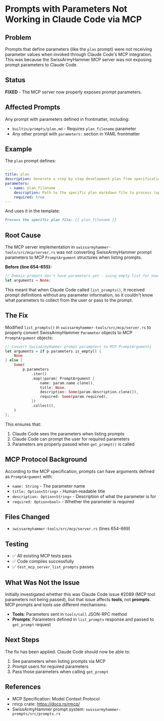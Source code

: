 # Prompts with Parameters Not Working in Claude Code via MCP

## Problem

Prompts that define parameters (like the `plan` prompt) were not receiving parameter values when invoked through Claude Code's MCP integration. This was because the SwissArmyHammer MCP server was not exposing prompt parameters to Claude Code.

## Status

**FIXED** - The MCP server now properly exposes prompt parameters.

## Affected Prompts

Any prompt with parameters defined in frontmatter, including:

- `builtin/prompts/plan.md` - Requires `plan_filename` parameter
- Any other prompt with `parameters:` section in YAML frontmatter

## Example

The `plan` prompt defines:

```yaml
---
title: plan
description: Generate a step by step development plan from specification(s).
parameters:
  - name: plan_filename
    description: Path to the specific plan markdown file to process (optional)
    required: true
---
```

And uses it in the template:

```markdown
Process the specific plan file: {{ plan_filename }}
```

## Root Cause

The MCP server implementation in `swissarmyhammer-tools/src/mcp/server.rs` was not converting SwissArmyHammer prompt parameters to MCP `PromptArgument` structures when listing prompts.

**Before (line 654-655):**
```rust
// Domain prompts don't have parameters yet - using empty list for now
let arguments = None;
```

This meant that when Claude Code called `list_prompts()`, it received prompt definitions without any parameter information, so it couldn't know what parameters to collect from the user or pass to the prompt.

## The Fix

Modified `list_prompts()` in `swissarmyhammer-tools/src/mcp/server.rs` to properly convert SwissArmyHammer `Parameter` objects to MCP `PromptArgument` objects:

```rust
// Convert SwissArmyHammer prompt parameters to MCP PromptArguments
let arguments = if p.parameters.is_empty() {
    None
} else {
    Some(
        p.parameters
            .iter()
            .map(|param| PromptArgument {
                name: param.name.clone(),
                title: None,
                description: Some(param.description.clone()),
                required: Some(param.required),
            })
            .collect(),
    )
};
```

This ensures that:
1. Claude Code sees the parameters when listing prompts
2. Claude Code can prompt the user for required parameters
3. Parameters are properly passed when `get_prompt()` is called

## MCP Protocol Background

According to the MCP specification, prompts can have arguments defined as `PromptArgument` with:
- `name: String` - The parameter name
- `title: Option<String>` - Human-readable title
- `description: Option<String>` - Description of what the parameter is for
- `required: Option<bool>` - Whether the parameter is required

## Files Changed

- `swissarmyhammer-tools/src/mcp/server.rs` (lines 654-669)

## Testing

- ✅ All existing MCP tests pass
- ✅ Code compiles successfully
- ✅ `test_mcp_server_list_prompts` passes

## What Was Not the Issue

Initially investigated whether this was Claude Code issue #2089 (MCP tool parameters not being passed), but that issue affects **tools**, not **prompts**. MCP prompts and tools use different mechanisms:

- **Tools**: Parameters sent in `tools/call` JSON-RPC method
- **Prompts**: Parameters defined in `list_prompts` response and passed to `get_prompt` request

## Next Steps

The fix has been applied. Claude Code should now be able to:
1. See parameters when listing prompts via MCP
2. Prompt users for required parameters
3. Pass those parameters when calling `get_prompt`

## References

- MCP Specification: Model Context Protocol
- rmcp crate: https://docs.rs/rmcp/
- SwissArmyHammer prompt system: `swissarmyhammer-prompts/src/prompts.rs`
